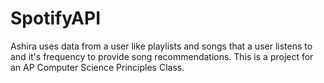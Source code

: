 # SpotifyAPI
Ashira uses data from a user like playlists and songs that a user listens to and it's frequency to provide song recommendations. This is a project for an AP Computer Science Principles Class.
